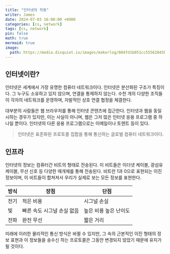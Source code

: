 ```yaml
---
title: "인터넷의 작동"
writer: James
date: 2024-07-03 16:00:00 +0900
categories: [cs, network]
tags: [cs, network]
pin: false
math: true
mermaid: true
image:
  path: https://media.disquiet.io/images/makerlog/084fd1b051cc55562045b03e7a50294b599336b537eabfcf6f0d3adf5d5aeee1
---
```


## 인터넷이란? 

인터넷은 세계에서 가장 유명한 컴퓨터 네트워크이다. 인터넷은 분산화된 구조가 특징이다. 그 누구도 소유하고 있지 않으며, 연결을 통제하지 않는다. 수천 개의 다양한 조직들이 각자의 네트워크를 운영하며, 자발적인 상호 연결 협정을 체결한다.  

대부분의 사람들은 웹 브라우저를 통해 인터넷 콘텐츠에 접근한다. 인터넷과 웹을 동일시하는 경우가 있지만, 이는 사실이 아니며, 웹은 그저 많은 인터넷 응용 프로그램 중 하나일 뿐이다. 인터넷의 다른 응용 프로그램으로는 이메일이나 토렌트 등이 있다.  

> 인터넷은 표준화된 프로토콜 집합을 통해 통신하는 글로벌 컴퓨터 네트워크이다.  

## 인프라

인터넷의 정보는 컴퓨터간 비트의 형태로 전송된다. 이 비트들은 이더넷 케이블, 광섬유 케이블, 무선 신호 등 다양한 매개체를 통해 전송된다. 비트란 1과 0으로 표현되는 이진 정보이며, 이 비트들이 합쳐져서 우리가 실제로 보는 모든 정보를 표현한다.  

|방식|장점|단점|
|---|---|---|
|전기|적은 비용|시그널 손실|
|빛|빠른 속도  시그널 손실 없음|높은 비용  높은 난이도|
|전파|완전 무선|짧은 거리|

미래에 이러한 물리적인 통신 방식은 바뀔 수 있지만, 그 속의 근본적인 이진 형태의 정보 표현과 이 정보들을 송수신 하는 프로토콜은 그동안 변경되지 않았기 때문에 유지가 될 것이다.  

